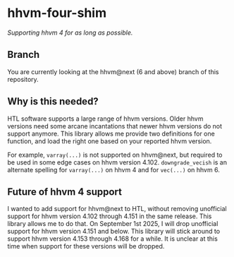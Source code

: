 # hhvm-four-shim

_Supporting hhvm 4 for as long as possible._

## Branch

You are currently looking at the hhvm@next (6 and above) branch of this repository.

## Why is this needed?

HTL software supports a large range of hhvm versions. Older hhvm versions need
some arcane incantations that newer hhvm versions do not support anymore. This
library allows me provide two definitions for one function, and load the right
one based on your reported hhvm version.

For example, `varray(...)` is not supported on hhvm@next, but required to be
used in some edge cases on hhvm version 4.102. `downgrade_vecish` is an
alternate spelling for `varray(...)` on hhvm 4 and for `vec(...)` on hhvm 6.

## Future of hhvm 4 support

I wanted to add support for hhvm@next to HTL, without removing unofficial
support for hhvm version 4.102 through 4.151 in the same release. This library
allows me to do that. On September 1st 2025, I will drop unofficial support for
hhvm version 4.151 and below. This library will stick around to support
hhvm version 4.153 through 4.168 for a while. It is unclear at this time when
support for these versions will be dropped.
